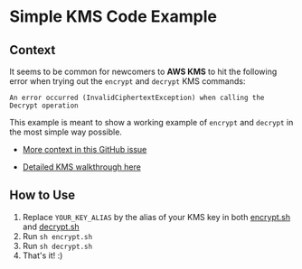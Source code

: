 # Simple KMS Code Example

## Context

It seems to be common for newcomers to **AWS KMS** to hit the following error when trying out the `encrypt` and `decrypt` KMS commands:

```
An error occurred (InvalidCiphertextException) when calling the Decrypt operation
```

This example is meant to show a working example of `encrypt` and `decrypt` in the most simple way possible.

- [More context in this GitHub issue](https://github.com/aws/aws-cli/issues/1043)

- [Detailed KMS walkthrough here](https://www.matchilling.com/storing-security-sensitive-data-using-aws-kms-and-openssl/)

## How to Use

1. Replace `YOUR_KEY_ALIAS` by the alias of your KMS key in both [encrypt.sh](encrypt.sh) and [decrypt.sh](decrypt.sh)
1. Run `sh encrypt.sh`
1. Run `sh decrypt.sh`
1. That's it! :)
